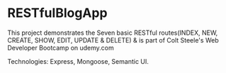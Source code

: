# RESTfulBlogApp
This project demonstrates the Seven basic RESTful routes(INDEX, NEW, CREATE, SHOW, EDIT, UPDATE &amp; DELETE) & is part of Colt Steele's Web Developer Bootcamp on udemy.com

Technologies: Express, Mongoose, Semantic UI.

